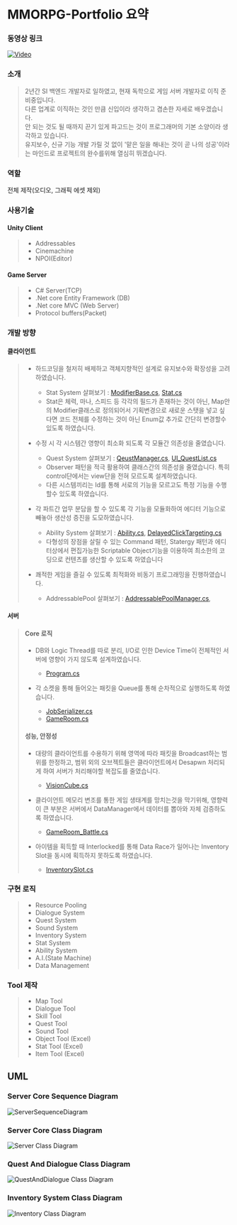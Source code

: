 # MMORPG-Portfolio 요약

### 동영상 링크
[![Video](https://img.youtube.com/vi/D5QFlw5yei8/0.jpg)](https://youtu.be/D5QFlw5yei8)

### 소개
> 2년간 SI 백엔드 개발자로 일하였고, 현재 독학으로 게임 서버 개발자로 이직 준비중입니다.  
> 다른 업계로 이직하는 것인 만큼 신입이라 생각하고 겸손한 자세로 배우겠습니다.  
> 안 되는 것도 될 때까지 끈기 있게 파고드는 것이 프로그래머의 기본 소양이라 생각하고 있습니다.   
> 유지보수, 신규 기능 개발 가릴 것 없이 '맡은 일을 해내는 것이 곧 나의 성공'이라는 마인드로 프로젝트의 완수를위해 열심히 뛰겠습니다.

### 역할
전체 제작(오디오, 그래픽 에셋 제외)

### 사용기술
#### Unity Client
> + Addressables
> + Cinemachine
> + NPOI(Editor)

#### Game Server
> + C# Server(TCP)
> + .Net core Entity Framework (DB)
> + .Net core MVC (Web Server)
> + Protocol buffers(Packet)

### 개발 방향
#### 클라이언트
> - 하드코딩을 철저히 배제하고 객체지향적인 설계로 유지보수와 확장성을 고려하였습니다.
>   - Stat System 살펴보기 : 
>   [ModifierBase.cs](https://github.com/Elogen0/MMORPG_Portfolio/blob/master/Client_Script/Stats/ModifiableBase.cs), 
>   [Stat.cs](https://github.com/Elogen0/MMORPG_Portfolio/blob/master/Client_Script/Stats/Stat.cs)
>   - Stat은 체력, 마나, 스피드 등 각각의 필드가 존재하는 것이 아닌, Map안의 Modifier클래스로 정의되어서 기획변경으로 새로운 스탯을 넣고 싶다면 코드 전체를 수정하는 것이 아닌 Enum값 추가로 간단히 변경할수 있도록 하였습니다.
>   
> - 수정 시 각 시스템간 영향이 최소화 되도록 각 모듈간 의존성을 줄였습니다.
>   - Quest System 살펴보기 :
>   [QeustManager.cs](https://github.com/Elogen0/MMORPG_Portfolio/blob/master/Client_Script/Common/Managers/QuestManager.cs), 
>   [UI_QuestList.cs](https://github.com/Elogen0/MMORPG_Portfolio/blob/master/Client_Script/DialogueSystem/Quests/UI_QuestList.cs)
>   - Observer 패턴을 적극 활용하여 클래스간의 의존성을 줄였습니다. 특히 control단에서는 view단을 전혀 모르도록 설계하였습니다.
>   - 다른 시스템끼리는 Id를 통해 서로의 기능을 모르고도 특정 기능을 수행할수 있도록 하였습니다.
>   
> - 각 파트간 업무 분담을 할 수 있도록 각 기능을 모듈화하여 에디터 기능으로 빼놓아 생산성 증진을 도모하였습니다.
>   - Ability System 살펴보기 :
>   [Ability.cs](https://github.com/Elogen0/MMORPG_Portfolio/blob/master/Client_Script/GameLogic/Abilities/Ability.cs), 
>   [DelayedClickTargeting.cs](https://github.com/Elogen0/MMORPG_Portfolio/blob/master/Client_Script/GameLogic/Abilities/Targeting/DelayedClickTargeting.cs)
>   - 다형성의 장점을 살릴 수 있는 Command 패턴, Statergy 패턴과 에디터상에서 편집가능한 Scriptable Object기능을 이용하여 최소한의 코딩으로 컨텐츠를 생산할 수 있도록 하였습니다
>   
> - 쾌적한 게임을 즐길 수 있도록 최적화와 비동기 프로그래밍을 진행하였습니다.
>   - AddressablePool 살펴보기 : 
>   [AddressablePoolManager.cs](https://github.com/Elogen0/MMORPG_Portfolio/blob/master/Client_Script/Common/ResourceManagement/AddressablePoolManager.cs), 

#### 서버
> #### Core 로직
> - DB와 Logic Thread를 따로 분리, I/O로 인한 Device Time이 전체적인 서버에 영향이 가지 않도록 설계하였습니다.
>   - [Program.cs](https://github.com/Elogen0/MMORPG_Portfolio/blob/master/Server_Script/Program.cs)
>   
> - 각 소켓을 통해 들어오는 패킷을 Queue를 통해 순차적으로 실행하도록 하였습니다.
>   - [JobSerializer.cs](https://github.com/Elogen0/MMORPG_Portfolio/blob/master/Server_Script/Job/JobSerializer.cs)
>   - [GameRoom.cs](https://github.com/Elogen0/MMORPG_Portfolio/blob/master/Server_Script/Room/GameRoom.cs)
>   
> #### 성능, 안정성
> - 대량의 클라이언트를 수용하기 위해 영역에 따라 패킷을 Broadcast하는 범위를 한정하고, 범위 외의 오브젝트들은 클라이언트에서 Desapwn 처리되게 하여 서버가 처리해야할 복잡도를 줄였습니다.
>   - [VisionCube.cs](https://github.com/Elogen0/MMORPG_Portfolio/blob/master/Server_Script/Room/VisionCube.cs)
>   
> - 클라이언트 메모리 변조를 통한 게임 생태계를 망치는것을 막기위해, 영향력이 큰 부분은 서버에서 DataManager에서 데이터를 뽑아와 자체 검증하도록 하였습니다.
>   - [GameRoom_Battle.cs](https://github.com/Elogen0/MMORPG_Portfolio/blob/master/Server_Script/Room/GameRoom_Battle.cs)
>   
> - 아이템을 획득할 때 Interlocked를 통해 Data Race가 일어나는 Inventory Slot을 동시에 획득하지 못하도록 하였습니다.
>   - [InventorySlot.cs](https://github.com/Elogen0/MMORPG_Portfolio/blob/master/Server_Script/Data/Item/InventorySlot.cs)

### 구현 로직
> + Resource Pooling
> + Dialogue System
> + Quest System
> + Sound System
> + Inventory System
> + Stat System
> + Ability System
> + A.I.(State Machine)
> + Data Management

### Tool 제작
> + Map Tool
> + Dialogue Tool
> + Skill Tool
> + Quest Tool
> + Sound Tool
> + Object Tool (Excel)
> + Stat Tool (Excel)
> + Item Tool (Excel)

## UML
### Server Core Sequence Diagram
![ServerSequenceDiagram](https://user-images.githubusercontent.com/95978503/168649220-39a18236-662c-46fe-9e9e-973d82ebbe9a.jpg)
### Server Core Class Diagram
![Server Class Diagram](https://user-images.githubusercontent.com/95978503/168650628-7d8d1d75-687b-4b56-82aa-a935ec7dfe0e.jpg)
### Quest And Dialogue Class Diagram
![QuestAndDialogue Class Diagram](https://user-images.githubusercontent.com/95978503/168651421-27d62714-262c-4d95-86d0-c5693a6cdd05.jpg)
### Inventory System Class Diagram
![Inventory Class Diagram](https://user-images.githubusercontent.com/95978503/168651645-86eb172f-59bd-466a-b4ff-f71f05560f20.jpg)
